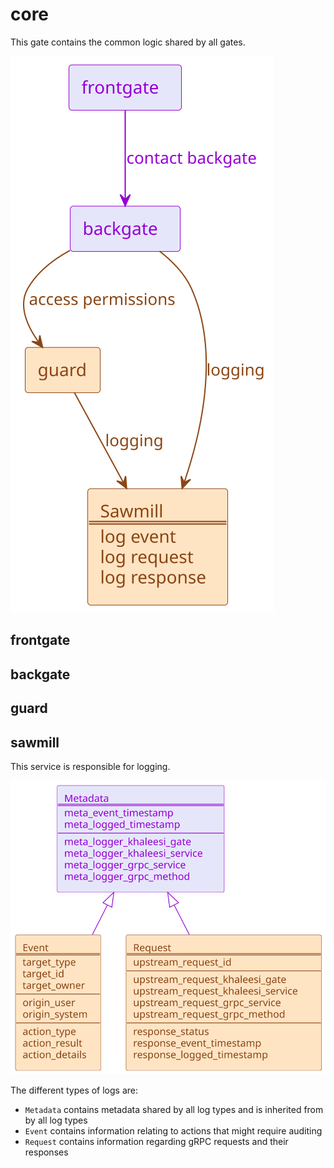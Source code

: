 # core

This gate contains the common logic shared by all gates.

![Core Structure](/documentation/images/logical-structure/core.svg)

## frontgate

## backgate

## guard

## sawmill

This service is responsible for logging.

![Sawmill Structure](/documentation/images/logical-structure/core-sawmill.svg)

The different types of logs are:

* `Metadata` contains metadata shared by all log types and is inherited from by all log types
* `Event` contains information relating to actions that might require auditing 
* `Request` contains information regarding gRPC requests and their responses
